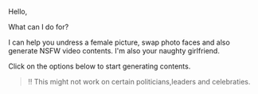Hello,

What can I do for?

I can help you undress a female picture, swap photo faces and also generate NSFW video contents. I'm also your naughty girlfriend. 

Click on the options below to start generating contents.

> ‼️ This might not work on certain politicians,leaders and celebraties.